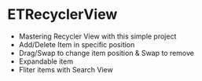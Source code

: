 # ETRecyclerView

* Mastering Recycler View with this simple project
* Add/Delete Item in specific position
* Drag/Swap to change item position & Swap to remove 
* Expandable item
* Fliter items with Search View
